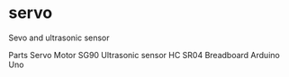 # servo
Sevo and ultrasonic sensor

Parts
Servo Motor SG90
Ultrasonic sensor HC SR04
Breadboard 
Arduino Uno 
